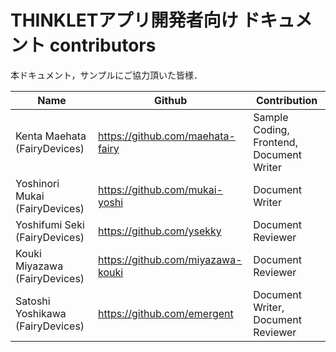 # THINKLETアプリ開発者向け ドキュメント contributors
本ドキュメント，サンプルにご協力頂いた皆様．

| Name                             | Github                            | Contribution                             |
| -------------------------------- | --------------------------------- | ---------------------------------------- |
| Kenta Maehata (FairyDevices)     | https://github.com/maehata-fairy  | Sample Coding, Frontend, Document Writer |
| Yoshinori Mukai (FairyDevices)   | https://github.com/mukai-yoshi    | Document Writer                          |
| Yoshifumi Seki (FairyDevices)    | https://github.com/ysekky         | Document Reviewer                        |
| Kouki Miyazawa (FairyDevices)    | https://github.com/miyazawa-kouki | Document Reviewer                        |
| Satoshi Yoshikawa (FairyDevices) | https://github.com/emergent       | Document Writer, Document Reviewer       |
